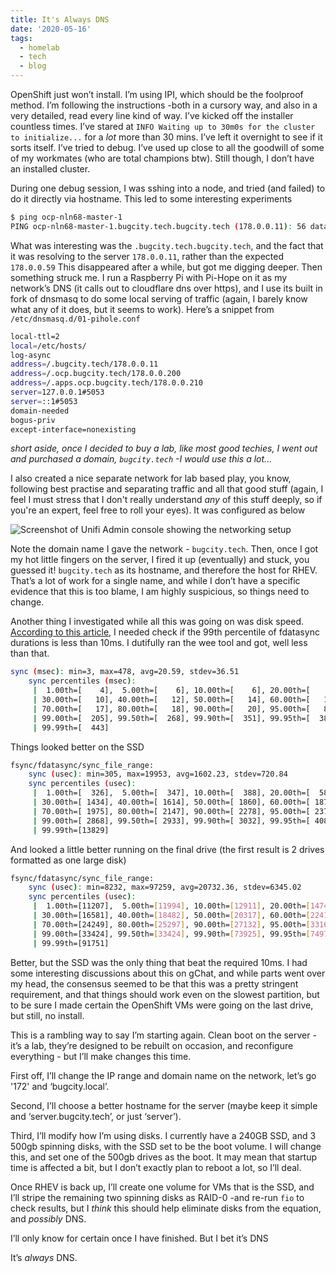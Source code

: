 ```yaml
---
title: It's Always DNS
date: '2020-05-16'
tags:
  - homelab
  - tech
  - blog
---
```

OpenShift just won’t install. I’m using IPI, which should be the foolproof method. I’m following the instructions -both in a cursory way, and also in a very detailed, read every line kind of way. I’ve kicked off the installer countless times. I’ve stared at `INFO Waiting up to 30m0s for the cluster to initialize...` for a *lot* more than 30 mins. I’ve left it overnight to see if it sorts itself. I’ve tried to debug. I’ve used up close to all the goodwill of some of my workmates (who are total champions btw).  Still though, I don’t have an installed cluster. 

During one debug session, I was sshing into a node, and tried (and failed) to do it directly via hostname. This led to some interesting experiments

```bash
$ ping ocp-nln68-master-1
PING ocp-nln68-master-1.bugcity.tech.bugcity.tech (178.0.0.11): 56 data bytes
```

What was interesting was the `.bugcity.tech.bugcity.tech`, and the fact that it was resolving to the server `178.0.0.11`, rather than the expected `178.0.0.59` This disappeared after a while, but got me digging deeper. Then something struck me. I run a Raspberry Pi with Pi-Hope on it as my network’s DNS (it calls out to cloudflare dns over https), and I use its built in fork of dnsmasq to do some local serving of traffic (again, I barely know what any of it does, but it seems to work). Here’s a snippet from `/etc/dnsmasq.d/01-pihole.conf`

```bash
local-ttl=2
local=/etc/hosts/
log-async
address=/.bugcity.tech/178.0.0.11
address=/.ocp.bugcity.tech/178.0.0.200
address=/.apps.ocp.bugcity.tech/178.0.0.210
server=127.0.0.1#5053
server=::1#5053
domain-needed
bogus-priv
except-interface=nonexisting
```

*short aside, once I decided to buy a lab, like most good techies, I went out and purchased a domain, `bugcity.tech` -I would use this a lot...*

I also created a nice separate network for lab based play, you know, following best practise and separating traffic and all that good stuff (again, I feel I must stress that I don't really understand *any* of this stuff deeply, so if you're an expert, feel free to roll your eyes). It was configured as below

![Screenshot of Unifi Admin console showing the networking setup](/images/network-setup.png)

Note the domain name I gave the network - `bugcity.tech`. Then, once I got my hot little fingers on the server, I fired it up (eventually) and stuck, you guessed it! `bugcity.tech` as its hostname, and therefore the host for RHEV. That’s a lot of work for a single name, and while I don’t have a specific evidence that this is too blame, I am highly suspicious, so things need to change. 

Another thing I investigated while all this was going on was disk speed. [According to this article](https://www.ibm.com/cloud/blog/using-fio-to-tell-whether-your-storage-is-fast-enough-for-etcd), I needed check if the 99th percentile of fdatasync durations is less than 10ms. I dutifully ran the wee tool and got, well less than that.

```bash
sync (msec): min=3, max=478, avg=20.59, stdev=36.51
    sync percentiles (msec):
     |  1.00th=[    4],  5.00th=[    6], 10.00th=[    6], 20.00th=[    9],
     | 30.00th=[   10], 40.00th=[   12], 50.00th=[   14], 60.00th=[   16],
     | 70.00th=[   17], 80.00th=[   18], 90.00th=[   20], 95.00th=[   84],
     | 99.00th=[  205], 99.50th=[  268], 99.90th=[  351], 99.95th=[  384],
     | 99.99th=[  443]
```

Things looked better on the SSD

```bash
fsync/fdatasync/sync_file_range:
    sync (usec): min=305, max=19953, avg=1602.23, stdev=720.84
    sync percentiles (usec):
     |  1.00th=[  326],  5.00th=[  347], 10.00th=[  388], 20.00th=[  586],
     | 30.00th=[ 1434], 40.00th=[ 1614], 50.00th=[ 1860], 60.00th=[ 1876],
     | 70.00th=[ 1975], 80.00th=[ 2147], 90.00th=[ 2278], 95.00th=[ 2376],
     | 99.00th=[ 2868], 99.50th=[ 2933], 99.90th=[ 3032], 99.95th=[ 4080],
     | 99.99th=[13829]
```

And looked a little better running on the final drive (the first result is 2 drives formatted as one large disk)

```bash
fsync/fdatasync/sync_file_range:
    sync (usec): min=8232, max=97259, avg=20732.36, stdev=6345.02
    sync percentiles (usec):
     |  1.00th=[11207],  5.00th=[11994], 10.00th=[12911], 20.00th=[14746],
     | 30.00th=[16581], 40.00th=[18482], 50.00th=[20317], 60.00th=[22414],
     | 70.00th=[24249], 80.00th=[25297], 90.00th=[27132], 95.00th=[33162],
     | 99.00th=[33424], 99.50th=[33424], 99.90th=[73925], 99.95th=[74974],
     | 99.99th=[91751]
```

Better, but the SSD was the only thing that beat the required 10ms. I had some interesting discussions about this on gChat, and while parts went over my head, the consensus seemed to be that this was a pretty stringent requirement, and that things should work even on the slowest partition, but to be sure I made certain the OpenShift VMs were going on the last drive, but still, no install.

This is a rambling way to say I’m starting again. Clean boot on the server -it’s a lab, they’re designed to be rebuilt on occasion, and reconfigure everything - but I’ll make changes this time.

First off, I’ll change the IP range and domain name on the network, let’s go '172' and ‘bugcity.local’.

Second, I’ll choose a better hostname for the server (maybe keep it simple and ‘server.bugcity.tech’, or just ‘server’).

Third, I’ll modify how I’m using disks. I currently have a 240GB SSD, and 3 500gb spinning disks, with the SSD set to be the boot volume. I will change this, and set one of the 500gb drives as the boot. It may mean that startup time is affected a bit, but I don’t exactly plan to reboot a lot, so I’ll deal. 

Once RHEV is back up, I’ll create one volume for VMs that is the SSD, and I’ll stripe the remaining two spinning disks as RAID-0 -and re-run `fio` to check results, but I *think* this should help eliminate disks from the equation, and *possibly* DNS.

I’ll only know for certain once I have finished. But I bet it’s DNS

It’s *always* DNS. 


